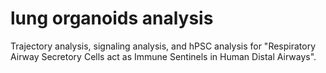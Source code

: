 # lung organoids analysis
Trajectory analysis, signaling analysis, and hPSC analysis for "Respiratory Airway Secretory Cells act as Immune Sentinels in Human Distal Airways".
